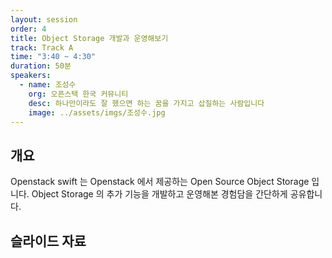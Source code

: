 ```yaml
---
layout: session
order: 4
title: Object Storage 개발과 운영해보기
track: Track A
time: "3:40 ~ 4:30"
duration: 50분
speakers:
  - name: 조성수
    org: 오픈스택 한국 커뮤니티
    desc: 하나만이라도 잘 했으면 하는 꿈을 가지고 삽질하는 사람입니다
    image: ../assets/imgs/조성수.jpg
---
```


## 개요
Openstack swift 는 Openstack 에서 제공하는 Open Source Object Storage 입니다. Object Storage 의 추가 기능을 개발하고 운영해본 경험담을 간단하게 공유합니다.
## 슬라이드 자료
